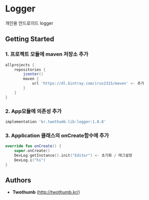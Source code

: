 
# Logger

개인용 안드로이드 logger

## Getting Started

### 1. 프로젝트 모듈에 maven 저장소 추가
```Groovy
allprojects {
    repositories {
        jcenter()
        maven {
            url 'https://dl.bintray.com/irus2315/maven' <- 추가
        }
    }
}
```

### 2. App모듈에 의존성 추가
```Groovy
implementation 'kr.twothumb.lib:logger:1.0.8'
```

### 3. Application 클래스의 onCreate함수에 추가
```kotlin
override fun onCreate() {
	super.onCreate()
	DevLog.getInstance().init("Editor") <- 초기화 / 태그설정
	DevLog.i("hi")
}
```



## Authors

* **Twothumb** (http://twothumb.kr/)
